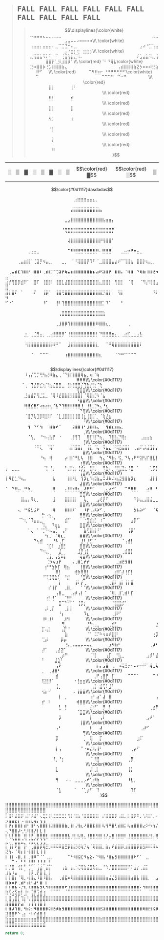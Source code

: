 > # `FALL FALL FALL FALL FALL FALL FALL FALL FALL FALL`
> > $$\displaylines{\color{white}⠤⣤⣤⣤⣄⣀⣀⣀⣀⣀⠀⠀⠀⠀⠀⠀⠀⠀⠀⠀⠀⠀⠀⠀⠀⠀⠀⠀⠀⠀⠀⠀⠀⠀⠀⠀⠀⠀⠀⣀⣀⣠⣤⠤⠤⠴⠶⠶⠶⠶\\\
\color{white}⢠⣤⣤⡄⣤⣤⣤⠄⣀⠉⣉⣙⠒⠤⣀⠀⠀⠀⠀⠀⠀⠀⠀⠀⠀⠀⠀⠀⠀⠀⠀⠀⠀⠀⠀⣠⠴⠘⣉⢡⣤⡤⠐⣶⡆⢶⠀⣶⣶⡦\\\
\color{white}⣄⢻⣿⣧⠻⠇⠋⠀⠋⠀⢘⣿⢳⣦⣌⠳⠄⠀⠀⠀⠀⠀⠀⠀⠀⠀⠀⠀⠀⠀⠀⠀⠀⠀⠞⣡⣴⣧⠻⣄⢸⣿⣿⡟⢁⡻⣸⣿⡿⠁\\\
\color{red}⠈⠃⠙⢿⣧\color{white}⣙⠶⣿⣿⡷⢘⣡⣿⣿⣿⣷⣄⠀⠀⠀⠀⠀⠀⠀⠀⠀⠀⠀⠀⠀⠀⠀⠀⢠⣾⣿⣿⣿⣷⣝⡳⠶⠶⠾⣛⣵⡿⠋⠀⠀\\\
\color{red}⠀⠀⠀⠀⠉⠻⣿⣶⠂⠘⠛⠛⠛⢛⡛⠋\color{white}⠉⠀⠀⠀⠀⠀⠀⠀⠀⠀⠀⠀⠀⠀⠀⠀⠀⠀⠀⠀⠀⠉⠉⠉⠛⠀⠉⠒⠛⠀⠀⠀⠀⠀⠀⠀\\\
\color{red}⠀⠀⠀⠀⠀⠀⣿⡇⠀⠀⠀⠀⠀⢸⠃⠀⠀⠀⠀⠀⠀⠀⠀⠀⠀⠀⠀⠀⠀⠀⠀⠀⠀⠀⠀⠀⠀⠀⠀⠀⠀⠀⠀⠀⠀⠀⠀⠀⠀⠀⠀⠀⠀⠀⠀\\\
\color{red}⠀⠀⠀⠀⠀⠀⣿⡇⠀⠀⠀⠀⠀⣾⠀⠀⠀⠀⠀⠀⠀⠀⠀⠀⠀⠀⠀⠀⠀⠀⠀⠀⠀⠀⠀⠀⠀⠀⠀⠀⠀⠀⠀⠀⠀⠀⠀⠀⠀⠀⠀⠀⠀⠀⠀\\\
\color{red}⠀⠀⠀⠀⠀⠀⣿⡇⠀⠀⠀⠀⠀⣿⠀⠀⠀⠀⠀⠀⠀⠀⠀⠀⠀⠀⠀⠀⠀⠀⠀⠀⠀⠀⠀⠀⠀⠀⠀⠀⠀⠀⠀⠀⠀⠀⠀⠀⠀⠀⠀⠀⠀⠀⠀\\\
\color{red}⠀⠀⠀⠀⠀⠀⢻⡁⠀⠀⠀⠀⠀⢸⠀⠀⠀⠀⠀⠀⠀⠀⠀⠀⠀⠀⠀⠀⠀⠀⠀⠀⠀⠀⠀⠀⠀⠀⠀⠀⠀⠀⠀⠀⠀⠀⠀⠀⠀⠀⠀⠀⠀⠀⠀\\\
\color{red}⠀⠀⠀⠀⠀⠀⠘⡇⠀⠀⠀⠀⠀⠀⠀⠀⠀⠀⠀⠀⠀⠀⠀⠀⠀⠀⠀⠀⠀⠀⠀⠀⠀⠀⠀⠀⠀⠀⠀⠀⠀⠀⠀⠀⠀⠀⠀⠀⠀⠀⠀⠀⠀⠀⠀\\\
\color{red}⠀⠀⠀⠀⠀⠀⠀⡇⠀⠀⠀⠀⠀⠀⠀⠀⠀⠀⠀⠀⠀⠀⠀⠀⠀⠀⠀⠀⠀⠀⠀⠀⠀⠀⠀⠀⠀⠀⠀⠀⠀⠀⠀⠀⠀⠀⠀⠀⠀⠀⠀⠀⠀⠀⠀\\\
\color{red}⠀⠀⠀⠀⠀⠀⠀⠿⠀⠀⠀⠀⠀⠀⠀⠀⠀⠀⠀⠀⠀⠀⠀⠀⠀⠀⠀⠀⠀⠀⠀⠀⠀⠀⠀⠀⠀⠀⠀⠀⠀⠀⠀⠀⠀⠀⠀⠀⠀⠀⠀⠀⠀⠀⠀}$$

| | | | | | | | | | | |
|-|-|-|-|-|-|-|-|-|-|-|
|░|▒|▓|░|▒|▓|░|▒|$$\color{red}▓$$|$$\color{red}░$$|▒|

$$\color{#0d1117}dasdadas$$

⠀⠀⠀⠀⠀⠀⠀⠀⠀⠀⠀⠀⠀⠀⠀⠀⠀⠀⠀⠀⠀⠀⣠⣶⣶⣶⣤⣤⣄⡀⠀⠀⠀⠀⠀⠀⠀⠀⠀⠀⠀⠀⠀⠀⠀⠀⠀⠀⠀⠀
⠀⠀⠀⠀⠀⠀⠀⠀⠀⠀⠀⠀⠀⠀⠀⠀⠀⠀⠀⠀⠀⣼⣿⣿⣿⣿⣿⣿⣿⣿⣦⠀⠀⠀⠀⠀⠀⠀⠀⠀⠀⠀⠀⠀⠀⠀⠀⠀⠀⠀
⠀⠀⠀⠀⠀⠀⠀⠀⠀⠀⠀⠀⠀⠀⠀⠀⠀⠀⠀⣀⣠⣿⣿⣿⣿⣿⣿⣿⣿⣿⣿⣧⣶⣶⡄⠀⠀⠀⠀⠀⠀⠀⠀⠀⠀⠀⠀⠀⠀⠀
⠀⠀⠀⠀⠀⠀⠀⠀⠀⠀⠀⠀⠀⠀⠀⠀⠀⠀⠘⢿⣿⣿⣿⣿⣿⣿⣿⣿⣿⣿⣿⣿⣿⣿⡟⠀⠀⠀⠀⠀⠀⠀⠀⠀⠀⠀⠀⠀⠀⠀
⠀⠀⠀⠀⠀⠀⠀⠀⠀⠀⠀⠀⠀⠀⠀⠀⠀⠀⠀⠀⢼⣿⣿⣿⣿⣿⣿⣿⣿⣿⡟⢻⣿⣿⠁⠀⠀⠀⠀⠀⠀⠀⠀⠀⠀⠀⠀⠀⠀⠀
⠀⠀⠀⠀⠀⠀⠀⢀⣠⣤⣀⠀⠀⠀⠀⠀⠀⠀⠀⠀⠉⠿⢿⣿⣻⢿⣿⣿⣿⡿⠄⣿⣿⣿⠀⠀⠀⣀⣤⡶⠟⠶⣤⣀⠀⠀⠀⠀⠀⠀
⠀⠀⠀⠀⢀⣤⣶⣿⠁⢈⣽⡛⠲⣤⣀⠀⠀⠀⣀⡀⠀⠈⠘⢽⣿⣿⡟⠹⠋⠈⣀⣿⣿⣿⣤⣴⠞⠉⢹⣿⣦⠀⣿⣿⡗⢦⣄⡀⠀⠀
⠀⢀⣤⣾⣏⢹⣿⡟⠀⣿⣿⠇⢀⣾⣏⠉⢉⣽⡟⢷⣤⣶⣿⣿⣿⣿⣿⣷⣦⣴⠟⣽⣿⡟⠀⣿⣿⡄⠈⢿⣿⠀⠙⢿⣷⢸⣿⣟⠲⣤
⣴⡞⢻⣿⡿⣾⠟⠁⠀⣿⠏⠀⢸⣿⡿⠀⢸⣿⣇⣼⣿⣿⣿⣿⣿⣿⣿⣿⣿⣿⣄⣿⣿⡇⠀⢻⣿⡇⠀⠈⢿⠀⠀⠈⠻⡜⢿⣿⣠⣿
⣿⡇⣿⠏⠀⠁⠀⠀⠀⠏⠀⠀⢸⡿⠁⠀⢸⣿⢛⣿⣿⣿⣿⣿⣿⣿⣿⣿⣿⣿⣿⡙⣿⡇⠀⠀⢻⡇⠀⠀⠀⠀⠀⠀⠀⠀⠀⠙⠇⠻
⠋⠐⠁⠀⠀⠀⠀⠀⠀⠀⠀⠀⠸⠁⠀⠀⢸⠇⢹⣿⣿⣿⣿⣿⣿⣿⣿⣿⣿⣿⣿⡁⠹⠁⠀⠀⠀⠃⠀⠀⠀⠀⠀⠀⠀⠀⠀⠀⠀⠀
⠀⠀⠀⠀⠀⠀⠀⠀⠀⠀⠀⠀⠀⠀⠀⠀⠀⢠⣿⣿⣿⣿⣿⣿⣿⣿⣿⣿⣿⣿⣿⣷⠀⠀⠀⠀⠀⠀⠀⠀⠀⠀⠀⠀⠀⠀⠀⠀⠀⠀
⠀⠀⠀⠀⠀⠀⠀⠀⠀⠀⠀⠀⠀⠀⠀⠀⢀⣸⣿⡿⢹⣿⣿⣿⣿⣿⣿⣿⣿⠿⣿⣿⣆⡀⠀⠀⠀⠀⠀⢀⠀⠀⠀⠀⠀⠀⠀⠀⠀⠀
⠀⠀⠀⠀⠀⠀⣰⡀⣀⣈⣻⣤⡀⢀⣠⣾⣿⣿⡿⠁⢸⣿⣿⣿⣿⣿⣿⣿⣿⡇⠙⣿⣿⣿⣶⣄⡀⢀⣴⣏⣀⣀⣠⣧⠀⠀⠀⠀⠀⠀
⠀⠀⠀⠀⠀⠀⠘⣿⣿⣿⣿⣿⣿⣿⣿⠿⠛⠉⠀⠀⣸⣿⣿⣿⣿⣿⣿⣿⣿⣇⠀⠀⠉⠛⢿⣿⣿⣿⣿⣿⣿⣿⣿⠇⠀⠀⠀⠀⠀⠀
⠀⠀⠀⠀⠀⠀⠀⠀⠈⠀⠀⠉⠉⠉⠀⠀⠀⠀⠀⢰⣿⣿⣿⣿⣿⣿⣿⣿⣿⣿⣆⠀⠀⠀⠀⠈⠙⠛⠉⠉⠉⠉⠀⠀⠀⠀⠀⠀⠀⠀

$$\displaylines{\color{#0d1117}⠀⠀⠀⠀⠀⠀⠸⢠⡌⢉⡉⢛⢳⣜⠿⣷⣄⢀⠈⠙⣿⢹⣿⣿⢿⣦⡀⢶⠈⢷⠀⠀⠀⠀⠀⠀⠀⠀⠀⠀⠀⠀⠀⠀⠀⠀⠀⠀⠀⠀⠀⠀⠀⠀⠀⠀⠀⠀⠀⠀⣿⣿⣿\\\
\color{#0d1117}⠀⠀⠀⠀⠀⠈⢀⠀⢹⣜⡿⣎⢦⠹⣦⣌⣿⣿⣀⠀⣿⢾⣿⣿⡌⢹⣷⡜⣷⠈⢷⠀⠀⠀⠀⠀⠀⠀⠀⠀⠀⠀⠀⠀⠀⠀⠀⠀⠀⠀⠀⠀⠀⠀⠀⠀⠀⠀⠀⠀⢻⣿⣿\\\
\color{#0d1117}⠀⠀⠀⠀⠀⠀⣘⣶⣾⡍⢻⣈⣅⡀⠈⢿⠸⣞⣿⣷⣟⣿⣿⣿⡇⠈⢿⣿⣎⠳⠈⣦⠀⠀⠀⠀⠀⠀⠀⠀⠀⠀⠀⠀⠀⠀⠀⠀⠀⠀⠀⠀⠀⠀⠀⠀⠀⠀⠀⠀⠘⣿⣿\\\
\color{#0d1117}⠀⠀⠀⠀⠀⠀⢿⣿⣎⣿⡋⢴⣦⣶⣆⠈⣧⠙⢹⣿⣿⣿⢿⣿⢸⠀⢸⣇⣈⠳⣄⠘⣆⠀⠀⠀⠀⠀⠀⠀⠀⠀⠀⠀⠀⠀⠀⠀⠀⠀⠀⠀⠀⠀⠀⠀⠀⠀⠀⠀⠀⠙⢿\\\
\color{#0d1117}⠀⠀⠀⠀⠀⠀⠈⣿⡙⢧⣹⡿⢿⡿⠏⠀⠈⣇⣸⣿⣿⣿⢸⣿⢸⣆⢸⣿⡍⡀⠈⢷⣜⣦⠀⠀⠀⠀⠀⠀⠀⠀⠀⠀⠀⠀⠀⠀⠀⠀⠀⠀⠀⠀⠀⠀⠀⠀⠀⠀⠀⠀⠘\\\
\color{#0d1117}⠀⠀⠀⠀⠀⠀⠀⢻⠀⠙⠋⢳⠀⠀⣿⣷⠞⠉⠀⠀⠀⢨⣿⣿⢸⠃⣸⣿⣿⣄⠀⠀⢻⣾⣆⣶⣦⡀⠀⠀⠀⠀⠀⠀⠀⠀⠀⠀⠀⠀⠀⠀⠀⠀⠀⠀⠀⠀⠀⠀⠀⠀⢀\\\
\color{#0d1117}⠀⠀⠀⠀⠀⠀⠀⠈⢣⡀⠀⠘⠲⢤⣧⡟⠀⠐⠀⠀⠀⣸⢻⢹⠀⠀⢿⡏⢿⠙⢦⡀⠀⠹⣿⣧⡙⢿⡆⠀⠀⠀⠀⢀⣤⣤⣦⠀⠀⠀⠀⠀⠀⠀⠀⠀⠀⠀⠀⠀⠀⠀⢸\\\
\color{#0d1117}⠀⠀⠀⠀⠀⠀⠀⠀⠀⠘⠛⢇⠀⠈⢿⠁⠀⠀⠀⠀⢰⡏⣻⣿⡆⠀⢸⣇⠈⢧⠀⠻⣦⣄⠈⠻⣟⣮⣿⡇⠀⢀⣴⠏⡼⣼⣹⡇⡄⠀⠀⠀⠀⠀⠀⠀⠀⠀⠀⠀⠀⠀⣿\\\
\color{#0d1117}⠀⠀⠀⠀⠀⠀⠀⠀⠀⠀⠀⠘⢦⠀⢿⠀⠀⠀⠀⡴⢸⡏⠛⣇⢧⠀⢸⣿⠀⠀⢳⣄⠈⠻⣷⡄⢫⡀⠙⢧⢠⠟⠛⣽⢣⡏⣿⣇⡇⠀⠀⠀⠀⠀⠀⠀⠀⠀⠀⠀⠀⢰⣿\\\
\color{#0d1117}⡄⠀⣀⣀⡀⠀⠀⠀⠀⠀⠀⠀⠈⡇⠘⡄⠀⠀⠀⠃⣼⢷⡄⢸⡾⡆⠀⣿⢧⠀⠀⠻⣷⠄⡀⠻⣧⣽⣆⠸⣿⠀⠁⠀⠀⠀⢁⡯⡇⠀⠀⠀⠀⠀⠀⠀⠀⠀⠀⠀⠀⢸⣿\\\
\color{#0d1117}⡇⠻⣏⣁⠙⢦⡄⠀⠀⠀⠀⠀⠀⠀⠀⣧⠀⠀⠀⠀⣿⡟⣇⠀⢹⡽⣆⠹⣮⣷⣤⠭⠼⠷⠬⢶⣬⣻⣿⣷⡽⣆⠀⠀⠀⠀⣼⡇⡇⠀⠀⠀⠀⠀⠀⠀⠀⠀⠀⠀⠀⣼⣿\\\
\color{#0d1117}⠁⠀⠙⢿⡤⢀⠛⢷⡀⠀⠀⠀⠀⠀⠀⢿⠀⠀⠀⣄⣿⣷⣿⣆⣀⣼⡟⠛⠁⠀⠀⢀⣄⡴⠚⠁⠀⠀⠉⠛⢿⣿⡀⠀⠀⣴⠿⠀⠃⠀⠀⠀⠀⠀⠀⠀⠀⠀⠀⠀⠀⣿⣿\\\
\color{#0d1117}⠀⠀⠀⠀⠀⣿⣤⡄⠻⢆⡀⠀⠀⠀⠀⣸⠀⠀⠀⣿⣿⣿⡇⠀⠀⢧⡀⠀⠀⣠⢞⡟⠋⠀⠀⠀⠀⠀⠀⠀⠀⠙⡷⣤⣠⣿⣬⣀⣀⠀⠀⠀⠀⠀⠀⠀⠀⠀⠀⠀⠀⣿⣿\\\
\color{#0d1117}⠀⠀⠀⠀⢄⠀⠛⣯⣃⣨⠟⠀⠀⠀⠀⢿⠀⠀⠀⣿⣿⡿⠁⠀⠀⠸⡟⢀⡼⡵⠋⢀⠀⠀⠀⠀⠀⠀⠀⠀⠀⣳⣧⡵⠋⠀⠀⠈⢯⡓⠠⣦⡀⠀⠀⠀⠀⠀⠀⠀⠀⣿⣿\\\
\color{#0d1117}⠀⠀⠀⠀⠈⠑⢆⠈⠹⣤⣤⣀⠀⠀⠀⠘⠀⠀⠀⣾⠋⠀⠀⠀⠀⠐⣻⣾⣞⠀⠰⠉⠀⠀⠀⠀⠀⠀⠀⠀⣠⡿⠋⠀⠀⠀⠀⠀⠀⠹⡄⠀⠙⢶⣦⠀⠀⠀⠀⠀⠀⣿⣿\\\
\color{#0d1117}⠀⠀⠀⠀⠀⠀⠀⠁⢄⠀⠁⠈⡉⠓⠦⣤⡁⠀⢠⠋⠀⠀⠀⠀⠀⣷⢋⣿⣾⠘⠁⠀⠀⠀⠀⠀⠀⠀⠀⢨⡿⠁⠀⠀⠀⠀⠀⠀⠀⠀⢳⣀⠀⠈⢿⣆⡀⠀⠀⠀⠀⣿⣿\\\
\color{#0d1117}⠀⠀⠀⠀⠀⠀⠀⠀⠀⠙⢦⣾⠀⠀⠀⠘⠧⢀⡏⠀⠀⠀⠀⠀⣸⠇⡸⣋⠈⠀⠀⠀⠀⠀⠀⠀⠀⠈⢠⣾⡇⠀⠀⠀⠀⠀⠀⠀⠀⠀⠈⣏⠇⠀⣰⣿⡃⠀⠀⠀⠀⣿⣿\\\
\color{#0d1117}⠀⠀⠀⠀⠀⠀⠀⠀⠀⠀⠀⠙⠲⣄⠀⠀⠀⣼⠀⠀⠀⠀⠀⣸⡟⢰⡇⠀⠀⠀⠀⠀⠀⠀⠀⠀⠀⢀⣾⣿⡇⠀⠀⠀⠀⠀⠀⠀⠀⠀⢀⣸⡀⢠⣫⠿⡇⠀⠀⠀⠀⢿⣿\\\
\color{#0d1117}⠀⠀⠀⠀⠀⠀⠀⠀⠀⠀⠀⠀⠀⢈⡳⢦⣰⡟⠀⠀⠀⢠⢀⣿⣁⡞⡞⠀⠀⠀⠀⠀⠀⠀⠀⢀⣰⣟⣻⣿⡇⠀⠀⠀⠀⠀⠀⠀⠀⠀⡞⠛⣳⡷⡏⠀⢿⣦⠀⠀⠀⢸⣿\\\
\color{#0d1117}⠀⠀⠀⠀⠀⠀⠀⠀⠀⠀⠀⠀⠀⠀⠀⠀⠿⡇⠀⠀⠀⠀⢾⡷⢿⢿⡇⠀⠀⠀⠀⠀⠀⠀⢀⣾⠏⡼⢸⡏⡇⠀⠀⠀⠀⠀⠀⠀⠀⠘⠹⣹⢿⣷⠇⠀⠘⡞⠀⠀⠀⠘⣿\\\
\color{#0d1117}⠀⠀⠀⠀⠀⠀⠀⠀⠀⠀⠀⠀⠀⠀⠀⠀⠀⡇⠀⠀⠀⠀⢸⠇⡞⢀⠀⠀⠀⠀⠀⠀⠀⢀⣾⠇⢰⡇⢸⡇⣿⠀⠀⠀⠀⠀⠀⠀⠀⠀⠀⡎⢸⡏⠀⠀⢀⣿⡀⠀⠀⠈⠈\\\
\color{#0d1117}⠀⠀⠀⠀⠀⠀⠀⠀⠀⠀⠀⠀⠀⠀⠀⠀⢠⣿⣀⠀⠀⣠⡾⢠⡇⠈⠀⠀⠀⠀⠀⠀⠀⠈⢿⡀⣸⢁⣾⠇⡏⠀⠀⠀⠀⠀⠀⠀⠀⠀⢰⡇⢸⠁⠀⠀⠈⣿⡇⠀⠀⠀⠀\\\
\color{#0d1117}⠀⠀⠀⠀⠀⠀⠀⠀⠀⠀⠀⠀⠀⠀⠀⠀⠀⣿⠉⠓⠚⠉⠀⢸⡿⡆⠀⠀⠀⠀⠀⠀⠀⠀⠘⣿⣿⡾⠃⠀⠀⠀⠀⠀⠀⠀⠀⠀⠀⠀⡼⢀⡏⠀⠀⠀⢀⡇⡇⠀⠀⠀⠀\\\
\color{#0d1117}⠀⠀⠀⠀⠀⠀⠀⠀⠀⠀⠀⠀⠀⠀⠀⠀⠀⠘⡆⠀⠀⠀⠀⠀⠀⠹⣆⠀⠀⠀⠀⠀⠀⠀⢀⡿⠋⠀⠀⠀⠀⠀⠀⠀⠀⠀⠀⠀⠀⢸⠇⣸⠇⠀⠀⠀⣸⢻⠀⠀⠀⠀⠀\\\
\color{#0d1117}⠀⠀⠀⠀⠀⠀⠀⠀⠀⠀⠀⠀⠀⠀⠀⠀⠀⠀⢻⡀⠀⠀⠀⠀⠀⠀⢘⠳⣄⣀⠀⠀⠀⢀⣾⣃⠀⠀⠀⠀⠀⠀⠀⠀⠀⠀⠀⠀⣰⡏⢤⡇⠀⠀⠀⢠⡟⠘⠀⠀⠀⠀⠀\\\
\color{#0d1117}⠀⠀⠀⠀⠀⠀⠀⠀⠀⠀⠀⠀⠀⠀⠀⠀⠀⠀⠀⣷⠀⠀⠀⠀⠀⠀⠈⠁⠨⠍⠓⠲⠶⠞⣿⡟⠀⠀⠀⠀⠀⠀⠀⠀⠀⠀⠀⢐⡽⢉⡾⠀⠀⠀⠀⡿⡶⠀⠀⠀⠀⠀⠀\\\
\color{#0d1117}⠀⠀⠀⠀⠀⠀⠀⠀⠀⠀⠀⠀⠀⠀⠀⠀⠀⠀⠀⢘⣄⣠⣤⣤⡤⠤⢤⣄⠀⠀⠀⠀⠀⣰⠻⣷⠃⠀⠀⠀⠀⠀⠀⠀⠀⠀⢀⡼⠃⡼⠁⠀⠀⢀⣼⣽⠁⠀⠀⠀⠀⠀⠀\\\
\color{#0d1117}⠀⠀⠀⠀⠀⠀⠀⠀⠀⠀⠀⠀⠀⠀⠀⠀⠀⢀⡴⠛⠀⠀⠀⠀⠀⠀⠀⠈⢻⠀⠀⠀⢠⡏⠀⠘⢧⣀⠀⠀⠀⠀⠀⠀⠀⣠⡾⠃⣼⠃⠀⠀⠀⣼⣵⠃⠀⠀⠀⠀⠀⠀⠀\\\
\color{#0d1117}⠀⠀⠀⠀⠀⠀⠀⠀⠀⠀⠀⠀⠀⠀⠀⠀⢠⠟⠀⠀⠀⠀⠀⠀⠀⠀⠀⠀⠀⡇⡄⣠⣿⠀⢀⠀⠰⢭⣛⡒⠂⠤⠖⠒⠛⠁⢿⣀⢧⡀⠀⢀⣼⣿⠃⠀⠀⠀⠀⠀⠀⠀⠀\\\
\color{#0d1117}⠀⠀⠀⠀⠀⠀⠀⠀⠀⠀⠀⠀⠀⠀⠀⠀⣾⠀⠀⠀⠀⠀⠀⠀⠀⠀⠀⠀⢀⠟⢠⣿⡟⠀⡏⠀⠀⠀⠀⠉⠉⠉⠁⠀⠀⠀⠀⠉⠘⢯⣿⡿⠁⠀⠀⠀⠀⠀⠀⠐⢸⣶⣶\\\
\color{#0d1117}⠀⠀⠀⠀⠀⠀⠀⠀⠀⠀⠀⠀⠀⠀⠀⠀⢸⡀⠀⠀⠀⠀⠀⠀⠀⠀⠀⠀⣼⠀⣾⢫⠇⣸⠃⠀⠀⠀⠀⠀⠀⠀⠀⠀⠀⠀⠀⠀⠀⢪⡆⠊⠀⠀⠀⠀⠀⠀⠀⠄⢸⣿⣿\\\
\color{#0d1117}⠀⠀⠀⠀⠀⠀⠀⠀⠀⠀⠀⠀⠀⠀⠀⠀⠀⡇⠀⡀⠀⠀⠀⠀⠀⠀⠀⢰⠃⣴⠁⣼⠀⣿⠀⠀⠀⠀⠀⠀⠀⠀⠀⠀⠀⠀⠀⠀⢠⡞⠀⠇⠀⠀⠀⠀⠀⠀⠀⠀⢾⣿⣿\\\
\color{#0d1117}⠀⠀⠀⠀⠀⠀⠀⠀⠀⠀⠀⠀⠀⠀⠀⠀⠀⣇⠀⡇⠀⠀⠀⠀⠀⠀⠀⣬⠞⠁⠀⡿⠀⠇⠀⠀⠀⠀⠀⠀⠀⠀⠀⠀⠀⠀⢀⣴⠟⠀⠀⠀⠀⠀⠀⠀⠀⠀⠀⠀⠈⣿⣿\\\
\color{#0d1117}⠀⠀⠀⠀⠀⠀⠀⠀⠀⠀⠀⠀⠀⠀⠀⠀⠀⡽⠀⠀⠀⠀⠀⠀⠀⠀⠀⡇⠀⠀⢠⠇⠀⠀⠀⠀⠀⠀⠀⠀⠀⠀⠀⠀⠀⣠⠞⠁⠀⠀⠀⠀⠀⠀⠀⠀⠀⠀⠀⠀⠀⢸⣿\\\
\color{#0d1117}⠀⠀⠀⠀⠀⠀⠀⠀⠀⠀⠀⠀⠀⠀⠀⠀⢠⠃⠀⠀⠀⠀⠀⠀⠀⠀⠀⡇⠀⠀⣼⠀⠀⠀⠀⠀⠀⠀⠀⠀⠀⠀⠀⢀⡼⠋⠀⠀⠀⠀⠀⠀⠀⠀⠀⠀⠀⠀⠀⠀⠀⠀⢻\\\
\color{#0d1117}⠀⠀⠀⠀⠀⠀⠀⠀⠀⠀⠀⠀⠀⠀⠀⠀⡿⠀⠀⠀⠀⠀⠀⠀⠀⡀⠀⢿⠀⠀⡏⠀⠀⠀⠀⠀⠀⠀⠀⠀⠀⠀⣰⠏⠀⠀⠀⠀⠀⠀⠀⠀⠀⠀⠀⠀⠀⠀⠀⠀⠀⠀⠀\\\
\color{#0d1117}⠀⠀⠀⠀⠀⠀⠀⠀⠀⠀⠀⠀⠀⠀⠀⠀⡇⢠⠀⠀⠀⠀⠀⠀⠉⠐⠶⣌⢧⢸⠃⠀⠀⠀⠀⠀⠀⠀⠀⠀⢀⡴⠋⠀⠀⠀⠀⠀⠀⠀⠀⠀⠀⠀⠀⠀⠀⠀⠀⠀⠀⠀⠀\\\
\color{#0d1117}⠀⠀⠀⠀⠀⠀⠀⠀⠀⠀⠀⠀⠀⠀⠀⠸⡀⠘⡆⠀⠀⠀⠀⠀⠀⠀⠀⠈⠸⣿⠀⠀⠀⠀⠀⠀⠀⠀⠀⢀⡿⠀⠀⠀⠀⠀⠀⠀⠀⠀⠀⠀⠀⠀⠀⠀⠀⠀⠀⠀⠀⠀⠀\\\
\color{#0d1117}⠀⠀⠀⠀⠀⠀⠀⠀⠀⠀⠀⠀⠀⠀⠀⠀⣇⠀⠀⠀⠀⠀⠀⠀⠀⠀⠀⡼⢀⡇⠀⠀⠀⠀⠀⠀⠀⠀⠀⢸⡅⠀⠀⠀⠀⠀⠀⠀⠀⠀⠀⠀⠀⠀⠀⠀⠀⠀⠀⠀⠀⠀⠀\\\
\color{#0d1117}⠀⠀⠀⠀⠀⠀⠀⠀⠀⠀⠀⠀⠀⠀⠀⠀⢻⠀⠀⠠⠠⠀⣀⣀⣀⡠⠞⢁⡾⣷⠀⠀⠀⠀⠀⠀⠀⠀⠀⠸⣇⡀⠀⠀⠀⠀⠀⠀⠀⠀⠀⠀⠀⠀⠀⠀⠀⠀⠀⠀⠀⠀⠀\\\
\color{#0d1117}⠀⠀⠀⠀⠀⠀⠀⠀⠀⠀⠀⠀⠀⠀⠀⠀⠈⣧⠀⠀⠀⠀⠁⠀⠈⢁⡴⠋⠀⠹⠀⠀⠀⠀⠀⠀⠀⠀⠀⠀⠹⠏⠀⠀⠀⠀⠀⠀⠀⠀⠀⠀⠀⠀⠀⠀⠀⠀⠀⠀⠀⠀⠀}$$

⣿⣿⣿⣿⣿⣿⣿⣿⣿⣿⣿⣿⣿⣿⣿⣿⣿⣿⣿⣿⣿⣿⣿⣿⣿⣿⣿⣿⣿⣿⢿⣿⣿⣿⣿⣿⣿⣿⣿⣿⣿⣿⣿⣿⣿⣿⢿⣿⣿⣿⣿⣿⣿⢿⣿⣿⣿⣿⣿⣿⣿⣿
⡇⣶⠆⣴⣶⡶⢠⡖⡴⣴⠂⢄⣒⡂⡶⣐⣒⣒⣒⡂⢲⡆⢲⣦⠐⣶⣶⣶⣶⣶⠀⡔⣶⣶⣶⡶⢠⣶⡀⡆⣶⡶⠶⡀⢢⢶⡖⡀⠄⡲⣶⣶⣖⡆⠠⢰⣶⣆⢶⡄⢲⢸
⡇⡟⡆⣿⣿⡇⣾⠃⣿⠃⢢⣿⣿⡇⣧⣿⣿⣿⣿⣷⡀⣿⢠⢻⣆⠜⣿⣿⣯⣿⡇⢧⢻⠛⣿⢃⣾⣿⡅⢧⣶⣿⣿⣿⣔⠕⠳⢳⡌⢄⠙⣿⣿⡼⢂⢃⢿⣿⡜⡇⣇⢸
⡇⢇⡇⣿⣿⠀⣿⠸⡟⢀⣿⣿⣿⣇⢸⣿⣿⣿⣿⣿⣧⡸⣇⣧⢿⣄⠸⣿⣿⣻⣿⢸⡜⡤⣿⢸⣿⣿⠇⣸⣿⣿⣿⣿⣿⣧⣻⡄⢿⣄⠄⠘⣿⣿⣼⡘⢸⣿⡇⡇⢸⢸
⡇⢸⡇⠟⣿⠀⡟⠀⢁⣾⣿⡿⢿⣛⡸⠿⠯⠿⣿⣛⡿⣷⣝⢞⢷⡙⢦⠈⢿⣿⣿⡀⣷⡄⠞⣾⣿⡿⣰⣿⣿⣿⡿⣿⣻⠿⠯⠿⠦⣝⢳⠄⠈⢿⡆⡇⢺⣿⡇⣇⢸⢸
⡇⢸⡇⠠⣿⡀⡇⢀⣿⠿⠉⠈⠁⢀⣀⠀⠀⠀⠀⠀⠉⠓⢿⣯⣏⠻⣦⣕⠄⠙⢿⣧⠘⣿⣦⣻⣿⣿⣿⣿⣿⠗⠋⠁⠀⣀⠀⠀⠀⠀⠀⠉⠐⠀⠃⡃⢸⣿⡇⢸⢸⣸ ⢸
⡇⡘⣿⠀⢺⡇⠃⢈⠁⠀⢠⣴⠀⣬⡍⠀⠀⠀⢠⣦⠀⣤⡐⢌⢿⣷⣬⣻⢷⣥⣀⠘⠳⡘⣿⣿⣿⣿⣿⠟⠅⣠⡔⢀⣬⡅⠀⠀⠀⣰⣦⠰⣤⠀⠀⠁⢸⡿⢀⡟⣿ ⣇⢸
⡇⡇⣿⡆⠈⢿⡀⢾⣿⣄⠸⣿⠸⣿⣧⠀⠀⢀⣾⣯⠶⢿⣿⣾⣿⣿⣿⣿⣿⣿⣿⣿⣶⣬⣌⣻⣿⣿⣿⣿⣴⣿⣧⢸⣿⣇⠀⠀⣠⣿⡷⠶⡟⢀⣾⠃⣾⠃⣼⠃⣿ ⢸
⡇⣇⠿⣷⠐⡌⢧⠸⣿⣿⣷⢽⠣⠹⢿⣿⣿⡿⠿⢋⣸⣿⣿⣿⣿⣿⣿⣿⣿⣿⣿⣿⣿⣿⣿⣿⣿⣿⣿⣿⣿⣿⣿⡂⠹⠿⣿⣿⣿⠿⠣⣪⢵⣿⠇⣸⠃⢠⡟⣰⣿⢸
⡇⣿⢠⣿⡇⢹⡆⢣⢹⣿⣿⣿⣿⣿⣿⣿⣿⣿⣿⣿⣿⣿⣿⣿⣿⣿⣿⣿⣿⣿⣿⣿⣿⣿⣿⣿⣿⣿⣿⣿⣿⣿⣿⣿⣿⣿⣿⣿⣿⣿⣿⣿⣿⡟⣴⠁⢰⢸⢱⢸⣿⢸
⡇⣿⡼⢹⣿⡀⢻⣮⡂⠻⣿⣿⣿⡿⣽⣟⡾⣷⣻⣿⣿⣿⣿⣿⣿⣿⣿⣿⣿⣿⣟⣽⣿⣿⣿⣿⣿⣿⣿⣿⣿⣿⣿⣿⢿⣿⣻⢯⡿⣽⣿⣿⠟⠑⢠⡆⠐⠇⠎⣾⣿⢸
⣷⣶⣶⣶⣶⣶⣶⣶⣶⣶⣿⣿⣿⣿⣿⣿⣿⣿⣿⣿⣿⣿⣿⣿⣿⣿⣿⣿⣿⣿⣷⣿⣿⣿⣿⣿⣿⣿⣿⣿⣿⣿⣿⣿⣿⣿⣿⣿⣿⣿⣿⣿⣶⣶⣶⣶⣶⣶⣶⣶⣶⣾

```c++
return 0;
```
